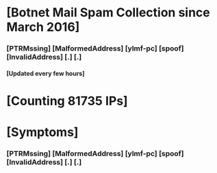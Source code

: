 # [Botnet Mail Spam Collection since March 2016]
### [PTRMssing] [MalformedAddress] [ylmf-pc] [spoof] [InvalidAddress] [.] [.]
#### [Updated every few hours]

# [Counting 81735 IPs]

# [Symptoms] 
###   [PTRMssing] [MalformedAddress] [ylmf-pc] [spoof] [InvalidAddress] [.] [.]
